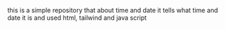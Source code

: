 this is a simple repository that about time and date it tells what time and date it is and used html, tailwind and java script
